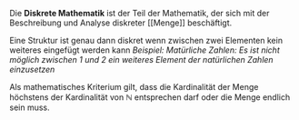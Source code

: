 Die **Diskrete Mathematik**  ist der Teil der Mathematik, der sich mit der  
Beschreibung und Analyse diskreter [[Menge]]  beschäftigt.

Eine Struktur ist genau dann diskret wenn zwischen zwei Elementen kein weiteres eingefügt werden kann 
*Beispiel: Matürliche Zahlen: Es ist nicht möglich zwischen 1 und 2 ein weiteres Element der natürlichen Zahlen einzusetzen* 

Als mathematisches Kriterium gilt, dass die Kardinalität der Menge höchstens der Kardinalität von $\mathbb{N}$ entsprechen darf oder die Menge endlich sein muss.


